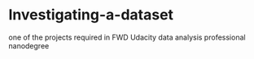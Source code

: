 # Investigating-a-dataset
one of the projects required in FWD Udacity data analysis professional nanodegree
